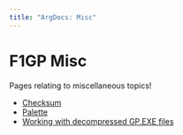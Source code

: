 ```yaml
---
title: "ArgDocs: Misc"
---
```


# F1GP Misc

Pages relating to miscellaneous topics!

- [Checksum](/argdocs/misc/checksum)
- [Palette](/argdocs/misc/palette)
- [Working with decompressed GP.EXE files](/argdocs/misc/decompressed-exe)

<!-- TODO: driver performance -->
<!-- TODO: lap times -->
